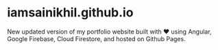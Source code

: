 # iamsainikhil.github.io
New updated version of my portfolio website built with ❤ using Angular, Google Firebase, Cloud Firestore, and hosted on Github Pages.
